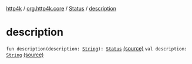 [http4k](../../index.md) / [org.http4k.core](../index.md) / [Status](index.md) / [description](./description.md)

# description

`fun description(description: `[`String`](https://kotlinlang.org/api/latest/jvm/stdlib/kotlin/-string/index.html)`): `[`Status`](index.md) [(source)](https://github.com/http4k/http4k/blob/master/http4k-core/src/main/kotlin/org/http4k/core/Status.kt#L69)
`val description: `[`String`](https://kotlinlang.org/api/latest/jvm/stdlib/kotlin/-string/index.html) [(source)](https://github.com/http4k/http4k/blob/master/http4k-core/src/main/kotlin/org/http4k/core/Status.kt#L3)